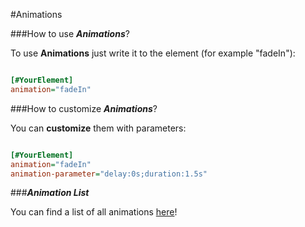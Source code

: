 #Animations

###How to use ***Animations***?

To use **Animations** just write it to the element (for example "fadeIn"):

```ini

[#YourElement]
animation="fadeIn"

```

###How to customize ***Animations***?

You can **customize** them with parameters:

```ini

[#YourElement]
animation="fadeIn"
animation-parameter="delay:0s;duration:1.5s"

```

###***Animation List***

You can find a list of all animations [here](http://excss.readthedocs.org/en/latest/animation_list/#animation-list)!